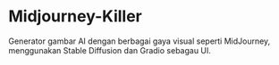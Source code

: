 # Midjourney-Killer
Generator gambar AI dengan berbagai gaya visual seperti MidJourney, menggunakan Stable Diffusion dan Gradio sebagau UI.
